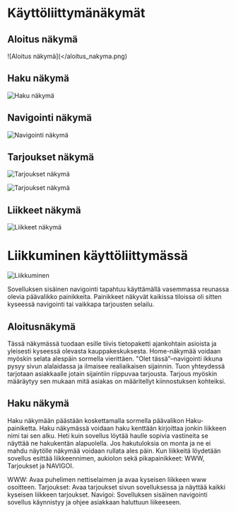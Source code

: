 Käyttöliittymänäkymät
=====================

Aloitus näkymä
--------------

![Aloitus näkymä](</aloitus_nakyma.png)

Haku näkymä
-----------

![Haku näkymä](/haku_nakyma.png)

Navigointi näkymä
-----------------

![Navigointi näkymä](/navi_nakyma.png)

Tarjoukset näkymä
--------------

![Tarjoukset näkymä](/tarjoukset_nakyma.png)

![Tarjoukset näkymä](/tarjoukset_nakyma_qr.png)

Liikkeet näkymä
---------------

![Liikkeet näkymä](/liikkeet_nakyma.png)


Liikkuminen käyttöliittymässä
=============================

![Liikkuminen](/liikkuminen.png)

Sovelluksen sisäinen navigointi tapahtuu käyttämällä vasemmassa reunassa olevia päävalikko painikkeita. 
Painikkeet näkyvät kaikissa tiloissa oli sitten kyseessä navigointi tai vaikkapa tarjousten selailu. 

Aloitusnäkymä
-------------

Tässä näkymässä tuodaan esille tiivis tietopaketti ajankohtain asioista ja yleisesti 
kyseessä olevasta kauppakeskuksesta. Home-näkymää voidaan myöskin selata alespäin sormella vierittäen. 
"Olet tässä”–navigointi ikkuna pysyy sivun alalaidassa ja ilmaisee realiaikaisen sijainnin. 
Tuon yhteydessä tarjotaan asiakkaalle jotain sijaintiin riippuvaa tarjousta. Tarjous myöskin
 määräytyy sen mukaan mitä asiakas on määritellyt kiinnostuksen kohteiksi.

Haku näkymä
-----------

Haku näkymään päästään koskettamalla sormella päävalikon Haku-painiketta. 
Haku näkymässä voidaan haku kenttään kirjoittaa jonkin liikkeen nimi tai sen alku. 
Heti kuin sovellus löytää haulle sopivia vastineita se näyttää ne hakukentän alapuolella. 
Jos hakutuloksia on monta ja ne ei mahdu näytölle näkymää voidaan rullata ales päin. 
Kun liikkeitä löydetään sovellus esittää liikkeennimen, aukiolon sekä pikapainikkeet: WWW, Tarjoukset ja NAVIGOI.

WWW: 			Avaa puhelimen nettiselaimen ja avaa kyseisen liikkeen www osoitteen.
Tarjoukset: 	Avaa tarjoukset sivun sovelluksessa ja näyttää kaikki kyseisen liikkeen tarjoukset.
Navigoi: 		Sovelluksen sisäinen navigointi sovellus käynnistyy ja ohjee asiakkaan haluttuun liikeeseen.
